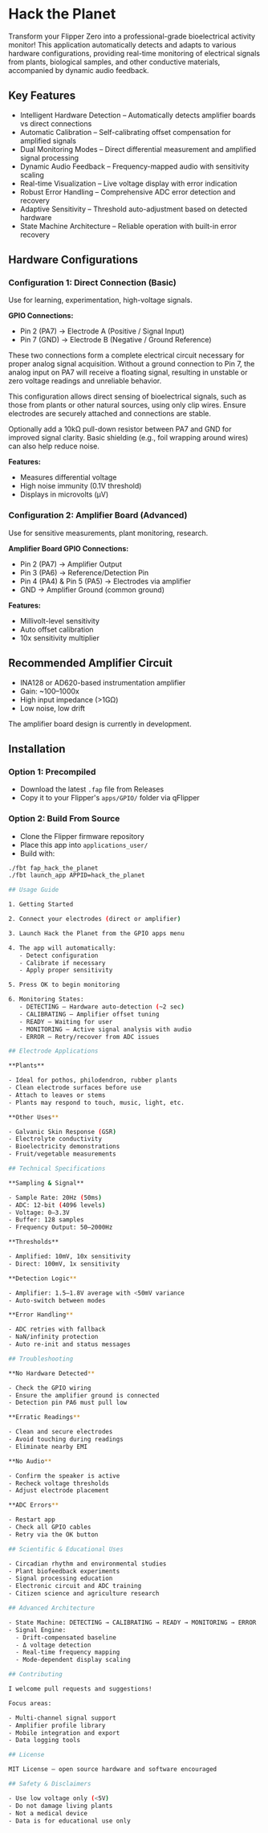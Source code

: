 # Hack the Planet

Transform your Flipper Zero into a professional-grade bioelectrical activity monitor! This application automatically detects and adapts to various hardware configurations, providing real-time monitoring of electrical signals from plants, biological samples, and other conductive materials, accompanied by dynamic audio feedback.

## Key Features

- Intelligent Hardware Detection – Automatically detects amplifier boards vs direct connections  
- Automatic Calibration – Self-calibrating offset compensation for amplified signals  
- Dual Monitoring Modes – Direct differential measurement and amplified signal processing  
- Dynamic Audio Feedback – Frequency-mapped audio with sensitivity scaling  
- Real-time Visualization – Live voltage display with error indication  
- Robust Error Handling – Comprehensive ADC error detection and recovery  
- Adaptive Sensitivity – Threshold auto-adjustment based on detected hardware  
- State Machine Architecture – Reliable operation with built-in error recovery  

## Hardware Configurations

### Configuration 1: Direct Connection (Basic)

Use for learning, experimentation, high-voltage signals.

**GPIO Connections:**

- Pin 2 (PA7) → Electrode A (Positive / Signal Input)  
- Pin 7 (GND) → Electrode B (Negative / Ground Reference)

These two connections form a complete electrical circuit necessary for proper analog signal acquisition. Without a ground connection to Pin 7, the analog input on PA7 will receive a floating signal, resulting in unstable or zero voltage readings and unreliable behavior.

This configuration allows direct sensing of bioelectrical signals, such as those from plants or other natural sources, using only clip wires. Ensure electrodes are securely attached and connections are stable.

Optionally add a 10kΩ pull-down resistor between PA7 and GND for improved signal clarity. Basic shielding (e.g., foil wrapping around wires) can also help reduce noise.

**Features:**

- Measures differential voltage  
- High noise immunity (0.1V threshold)  
- Displays in microvolts (µV)

### Configuration 2: Amplifier Board (Advanced)

Use for sensitive measurements, plant monitoring, research.

**Amplifier Board GPIO Connections:**

- Pin 2 (PA7) → Amplifier Output  
- Pin 3 (PA6) → Reference/Detection Pin  
- Pin 4 (PA4) & Pin 5 (PA5) → Electrodes via amplifier  
- GND → Amplifier Ground (common ground)

**Features:**

- Millivolt-level sensitivity  
- Auto offset calibration  
- 10x sensitivity multiplier  

## Recommended Amplifier Circuit

- INA128 or AD620-based instrumentation amplifier  
- Gain: ~100–1000x  
- High input impedance (>1GΩ)  
- Low noise, low drift  

The amplifier board design is currently in development.

## Installation

### Option 1: Precompiled

- Download the latest `.fap` file from Releases  
- Copy it to your Flipper's `apps/GPIO/` folder via qFlipper  

### Option 2: Build From Source

- Clone the Flipper firmware repository  
- Place this app into `applications_user/`  
- Build with:

```bash
./fbt fap_hack_the_planet
./fbt launch_app APPID=hack_the_planet

## Usage Guide

1. Getting Started

2. Connect your electrodes (direct or amplifier)

3. Launch Hack the Planet from the GPIO apps menu

4. The app will automatically:
   - Detect configuration
   - Calibrate if necessary
   - Apply proper sensitivity

5. Press OK to begin monitoring

6. Monitoring States:
   - DETECTING – Hardware auto-detection (~2 sec)
   - CALIBRATING – Amplifier offset tuning
   - READY – Waiting for user
   - MONITORING – Active signal analysis with audio
   - ERROR – Retry/recover from ADC issues

## Electrode Applications

**Plants**

- Ideal for pothos, philodendron, rubber plants
- Clean electrode surfaces before use
- Attach to leaves or stems
- Plants may respond to touch, music, light, etc.

**Other Uses**

- Galvanic Skin Response (GSR)
- Electrolyte conductivity
- Bioelectricity demonstrations
- Fruit/vegetable measurements

## Technical Specifications

**Sampling & Signal**

- Sample Rate: 20Hz (50ms)
- ADC: 12-bit (4096 levels)
- Voltage: 0–3.3V
- Buffer: 128 samples
- Frequency Output: 50–2000Hz

**Thresholds**

- Amplified: 10mV, 10x sensitivity
- Direct: 100mV, 1x sensitivity

**Detection Logic**

- Amplifier: 1.5–1.8V average with <50mV variance
- Auto-switch between modes

**Error Handling**

- ADC retries with fallback
- NaN/infinity protection
- Auto re-init and status messages

## Troubleshooting

**No Hardware Detected**

- Check the GPIO wiring
- Ensure the amplifier ground is connected
- Detection pin PA6 must pull low

**Erratic Readings**

- Clean and secure electrodes
- Avoid touching during readings
- Eliminate nearby EMI

**No Audio**

- Confirm the speaker is active
- Recheck voltage thresholds
- Adjust electrode placement

**ADC Errors**

- Restart app
- Check all GPIO cables
- Retry via the OK button

## Scientific & Educational Uses

- Circadian rhythm and environmental studies
- Plant biofeedback experiments
- Signal processing education
- Electronic circuit and ADC training
- Citizen science and agriculture research

## Advanced Architecture

- State Machine: DETECTING → CALIBRATING → READY → MONITORING → ERROR
- Signal Engine:
  - Drift-compensated baseline
  - Δ voltage detection
  - Real-time frequency mapping
  - Mode-dependent display scaling

## Contributing

I welcome pull requests and suggestions!

Focus areas:

- Multi-channel signal support
- Amplifier profile library
- Mobile integration and export
- Data logging tools

## License

MIT License – open source hardware and software encouraged

## Safety & Disclaimers

- Use low voltage only (<5V)
- Do not damage living plants
- Not a medical device
- Data is for educational use only
